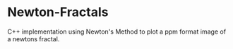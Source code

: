 # Newton-Fractals

C++ implementation using Newton's Method to plot a ppm format image of a newtons fractal.
